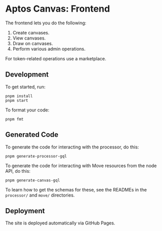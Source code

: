 # Aptos Canvas: Frontend

The frontend lets you do the following:
1. Create canvases.
1. View canvases.
1. Draw on canvases.
1. Perform various admin operations.

For token-related operations use a marketplace.

## Development
To get started, run:
```
pnpm install
pnpm start
```

To format your code:
```
pnpm fmt
```

## Generated Code
To generate the code for interacting with the processor, do this:
```
pnpm generate-processor-gql
```

To generate the code for interacting with Move resources from the node API, do this:
```
pnpm generate-canvas-gql
```

To learn how to get the schemas for these, see the READMEs in the `processor/` and `move/` directories.

## Deployment
The site is deployed automatically via GitHub Pages.
